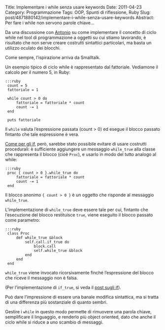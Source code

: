 Title: Implementare i while senza usare keywords
Date: 2011-04-23
Category: Programmazione
Tags: OOP, Spunti di riflessione, Ruby
Slug: post/4871880142/implementare-i-while-senza-usare-keywords
Abstract: Per fare i while non servono parole chiave...

Da una discussione con [Antonio][] su come implementare il concetto di ciclo while nel tool di programmazione a oggetti su cui stiamo lavorando, è risultato che non serve creare costrutti sintattici particolari, ma basta un utilizzo oculato dei blocchi.

[Antonio]: http://blogs.ugidotnet.org/AntonioGanci/Default.aspx

Come sempre, l’ispirazione arriva da Smalltalk.

Un esempio tipico di ciclo while è rappresentato dal fattoriale. Vediamone il calcolo per il numero 5, in Ruby:

    :::ruby
     count = 5
     fattoriale = 1

     while count > 0 do
         fattoriale = fattoriale * count
         count -= 1
     end

     puts fattoriale

Il `while` valuta l’espressione passata (count > 0) ed esegue il blocco passato fintanto che tale espressione è vera.

[Come per gli if][], però, sarebbe stato possibile evitare di usare costrutti procedurali: è sufficiente aggiungere un messaggio `while_true` alla classe che rappresenta il blocco (cioè `Proc`), e usarlo in modo del tutto analogo al while:

[Come per gli if]: http://blog.riccardomarotti.com/post/3181905943/implementare-gli-if-senza-usare-keywords/

    :::ruby
     proc { count > 0 }.while_true do
         fattoriale = fattoriale * count
         count -= 1
     end

Il blocco anonimo `{ count > 0 }` è un oggetto che risponde al messaggio `while_true`.

L’implementazione di `while_true` deve essere tale per cui, fintanto che l’esecuzione del blocco restituisce `true`, viene eseguito il blocco passato come parametro:

    :::ruby
     class Proc
         def while_true &block
             self.call.if_true do
                 block.call
                 self.while_true &block
             end
         end
     end

`while_true` viene invocato ricorsivamente finché l’espressione del blocco che riceve il messaggio non è falsa.

(Per l’implementazione di `if_true`, si veda il [post sugli if]).

[post sugli if]: http://blog.riccardomarotti.com/post/3181905943/implementare-gli-if-senza-usare-keywords/

Può dare l’impressione di essere una banale modifica sintattica, ma si tratta di una differenza più sostanziale di quanto sembri.

Gestire i `while` in questo modo permette di rimuovere una parola chiave, semplificare il linguaggio, e renderlo più object oriented, dato che anche il ciclo while si riduce a uno scambio di messaggi.

